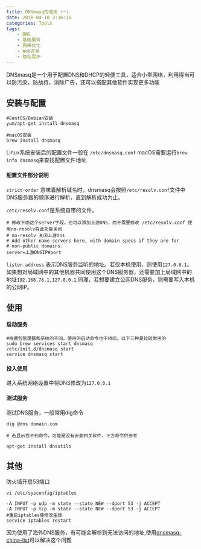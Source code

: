 ```yaml
---
title: DNSmasq的使用（一）
date: 2018-04-10 3:36:15
categories: Tools
tags:
    - DNS
    - 基础服务
    - 网络优化
    - Web开发
    - 隐私保护
---
```


DNSmasq是一个用于配置DNS和DHCP的轻便工具，适合小型网络，利用得当可以防污染，防劫持，消除广告，还可以搭配其他软件实现更多功能
<!--more-->

## 安装与配置
```
#CentOS/Debian安装
yum/apt-get install dnsmasq

#macOS安装
brew install dnsmasq
```
Linux系统安装后的配置文件一般在 ``/etc/dnsmasq.conf``
macOS需要运行``brew info dnsmasq``来查找配置文件地址
#### 配置文件部分说明
``strict-order`` 意味着解析域名时，dnsmasq会按照``/etc/resolv.conf``文件中DNS服务器的顺序进行解析，直到解析成功为止。

``/etc/resolv.conf``是系统自带的文件。

```
# 修改下面这个server字段，也可以添加上游DNS，而不需要修改 /etc/resolv.conf 使用no-resolv将此功能关闭
# no-resolv 关闭上游dns
# Add other name servers here, with domain specs if they are for
# non-public domains.
server=上游DNSIP#port
```

``listen-address`` 表示DNS服务监听的地址。若仅本机使用，则使用``127.0.0.1``。如果想对局域网中的其他机器共同使用这个DNS服务器，还需要加上局域网中的地址``192.168.78.1,127.0.0.1``,同理，若想要建立公网DNS服务，则需要写入本机的公网IP。

## 使用
#### 启动服务
```
#根据包管理器和系统的不同，使用的启动命令也不相同，以下三种是比较常用的
sudo brew services start dnsmasq
/etc/init.d/dnsmasq start
service dnsmasq start
```
#### 投入使用
进入系统网络设置中将DNS修改为``127.0.0.1``

#### 测试服务
测试DNS服务，一般常用dig命令
```
dig @dns domain.com

# 若显示找不到命令，可能是没有安装相关软件，下方命令供参考

apt-get install dnsutils
```
## 其他

防火墙开启53端口
```
vi /etc/sysconfig/iptables

-A INPUT -p udp -m state --state NEW --dport 53 -j ACCEPT
-A INPUT -p tcp -m state --state NEW --dport 53 -j ACCEPT
#重启iptables使修改生效
service iptables restart
```
因为使用了海外DNS服务，有可能会解析到无法访问的地址,使用[dnsmasq-china-list](https://github.com/felixonmars/dnsmasq-china-list)可以解决这个问题
